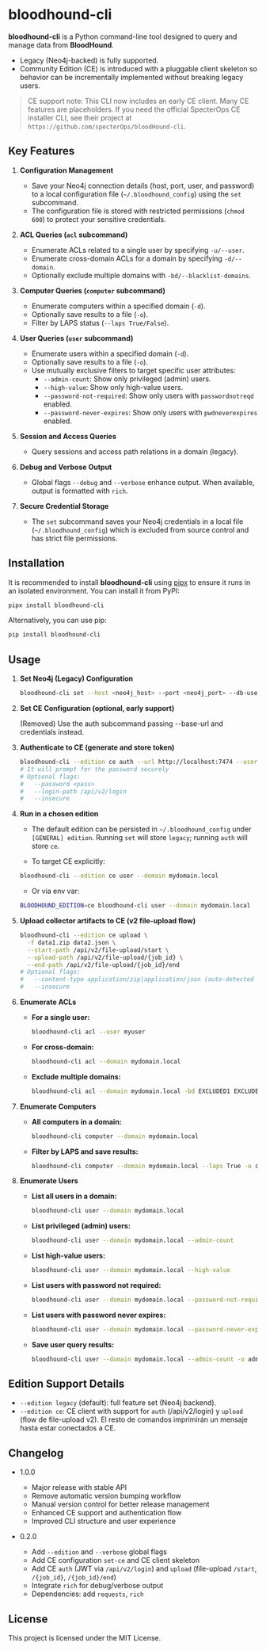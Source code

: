 # bloodhound-cli

**bloodhound-cli** is a Python command-line tool designed to query and manage data from **BloodHound**.

- Legacy (Neo4j-backed) is fully supported.
- Community Edition (CE) is introduced with a pluggable client skeleton so behavior can be incrementally implemented without breaking legacy users.

>CE support note: This CLI now includes an early CE client. Many CE features are placeholders. If you need the official SpecterOps CE installer CLI, see their project at `https://github.com/specterOps/bloodHound-cli`.

## Key Features

1. **Configuration Management**
    
    - Save your Neo4j connection details (host, port, user, and password) to a local configuration file (`~/.bloodhound_config`) using the `set` subcommand.
    - The configuration file is stored with restricted permissions (`chmod 600`) to protect your sensitive credentials.
2. **ACL Queries (`acl` subcommand)**
    
    - Enumerate ACLs related to a single user by specifying `-u/--user`.
    - Enumerate cross-domain ACLs for a domain by specifying `-d/--domain`.
    - Optionally exclude multiple domains with `-bd/--blacklist-domains`.
3. **Computer Queries (`computer` subcommand)**
    
    - Enumerate computers within a specified domain (`-d`).
    - Optionally save results to a file (`-o`).
    - Filter by LAPS status (`--laps True/False`).
4. **User Queries (`user` subcommand)**

    - Enumerate users within a specified domain (`-d`).
    - Optionally save results to a file (`-o`).
    - Use mutually exclusive filters to target specific user attributes:
        - `--admin-count`: Show only privileged (admin) users.
        - `--high-value`: Show only high-value users.
        - `--password-not-required`: Show only users with `passwordnotreqd` enabled.
        - `--password-never-expires`: Show only users with `pwdneverexpires` enabled.
5. **Session and Access Queries**

    - Query sessions and access path relations in a domain (legacy).

6. **Debug and Verbose Output**

    - Global flags `--debug` and `--verbose` enhance output. When available, output is formatted with `rich`.

7. **Secure Credential Storage**

    - The `set` subcommand saves your Neo4j credentials in a local file (`~/.bloodhound_config`) which is excluded from source control and has strict file permissions.

## Installation

It is recommended to install **bloodhound-cli** using [pipx](https://github.com/pipxproject/pipx) to ensure it runs in an isolated environment. You can install it from PyPI:

```sh
pipx install bloodhound-cli
```

Alternatively, you can use pip:

```sh
pip install bloodhound-cli
```

## Usage

1. **Set Neo4j (Legacy) Configuration**  

    ```sh
    bloodhound-cli set --host <neo4j_host> --port <neo4j_port> --db-user <neo4j_user> --db-password <neo4j_password>
    ```

2. **Set CE Configuration (optional, early support)**

    (Removed) Use the auth subcommand passing --base-url and credentials instead.

3. **Authenticate to CE (generate and store token)**

    ```sh
    bloodhound-cli --edition ce auth --url http://localhost:7474 --username <user>
    # It will prompt for the password securely
    # Optional flags:
    #   --password <pass>
    #   --login-path /api/v2/login
    #   --insecure
    ```

4. **Run in a chosen edition**

    - The default edition can be persisted in `~/.bloodhound_config` under `[GENERAL] edition`.
      Running `set` will store `legacy`; running `auth` will store `ce`.

    - To target CE explicitly:

    ```sh
    bloodhound-cli --edition ce user --domain mydomain.local
    ```

    - Or via env var:

    ```sh
    BLOODHOUND_EDITION=ce bloodhound-cli user --domain mydomain.local
    ```

5. **Upload collector artifacts to CE (v2 file-upload flow)**

    ```sh
    bloodhound-cli --edition ce upload \
      -f data1.zip data2.json \
      --start-path /api/v2/file-upload/start \
      --upload-path /api/v2/file-upload/{job_id} \
      --end-path /api/v2/file-upload/{job_id}/end
    # Optional flags:
    #   --content-type application/zip|application/json (auto-detected if omitted)
    #   --insecure
    ```

6. **Enumerate ACLs**

    - **For a single user:**

        ```sh
        bloodhound-cli acl --user myuser
        ```

    - **For cross-domain:**

        ```sh
        bloodhound-cli acl --domain mydomain.local
        ```

    - **Exclude multiple domains:**

        ```sh
        bloodhound-cli acl --domain mydomain.local -bd EXCLUDED1 EXCLUDED2
        ```

7. **Enumerate Computers**

    - **All computers in a domain:**

        ```sh
        bloodhound-cli computer --domain mydomain.local
        ```

    - **Filter by LAPS and save results:**

        ```sh
        bloodhound-cli computer --domain mydomain.local --laps True -o computers_with_laps.txt
        ```

8. **Enumerate Users**

    - **List all users in a domain:**

        ```sh
        bloodhound-cli user --domain mydomain.local
        ```

    - **List privileged (admin) users:**

        ```sh
        bloodhound-cli user --domain mydomain.local --admin-count
        ```

    - **List high-value users:**

        ```sh
        bloodhound-cli user --domain mydomain.local --high-value
        ```

    - **List users with password not required:**

        ```sh
        bloodhound-cli user --domain mydomain.local --password-not-required
        ```

    - **List users with password never expires:**

        ```sh
        bloodhound-cli user --domain mydomain.local --password-never-expires
        ```

    - **Save user query results:**

        ```sh
        bloodhound-cli user --domain mydomain.local --admin-count -o admin_users.txt
        ```

## Edition Support Details

- `--edition legacy` (default): full feature set (Neo4j backend).
- `--edition ce`: CE client with support for `auth` (/api/v2/login) y `upload` (flow de file-upload v2). El resto de comandos imprimirán un mensaje hasta estar conectados a CE.

## Changelog

- 1.0.0
  - Major release with stable API
  - Remove automatic version bumping workflow
  - Manual version control for better release management
  - Enhanced CE support and authentication flow
  - Improved CLI structure and user experience

- 0.2.0
  - Add `--edition` and `--verbose` global flags
  - Add CE configuration `set-ce` and CE client skeleton
  - Add CE `auth` (JWT via `/api/v2/login`) and `upload` (file-upload `/start`, `/{job_id}`, `/{job_id}/end`)
  - Integrate `rich` for debug/verbose output
  - Dependencies: add `requests`, `rich`

## License

This project is licensed under the MIT License.
